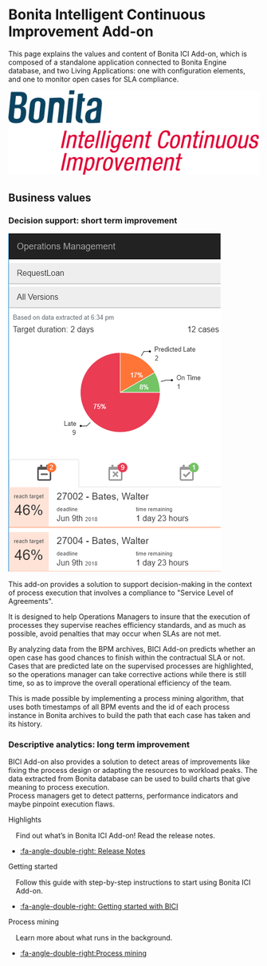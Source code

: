 # Bonita Intelligent Continuous Improvement Add-on
This page explains the values and content of Bonita ICI Add-on, which is composed of a standalone application connected to Bonita Engine database, and two Living Applications: one with configuration elements, and one to monitor open cases for SLA compliance.

![Bonita ICI Add-on logo](images/ici.png)

## Business values

### Decision support: short term improvement

![Bonita ICI Add-on Omar](images/omar.png)

This add-on provides a solution to support decision-making in the context of process execution that involves a compliance to "Service Level of Agreements".  

It is designed to help Operations Managers to insure that the execution of processes they supervise reaches efficiency standards, and as much as possible, avoid penalties that may occur when SLAs are not met.  

By analyzing data from the BPM archives, BICI Add-on predicts whether an open case has good chances to finish within the contractual SLA or not.  
Cases that are predicted late on the supervised processes are highlighted, so the operations manager can take corrective actions while there is still time, so as to improve the overall operational efficiency of the team.

This is made possible by implementing a process mining algorithm, that uses both timestamps of all BPM events and the id of each process instance in Bonita archives to build the path that each case has taken and its history.

### Descriptive analytics: long term improvement

BICI Add-on also provides a solution to detect areas of improvements like fixing the process design or adapting the resources to workload peaks.
The data extracted from Bonita database can be used to build charts that give meaning to process execution.  
Process managers get to detect patterns, performance indicators and maybe pinpoint execution flaws.  

<div class="col-md-4">
<div class="panel panel-default">
<div class="panel-heading">Highlights</div>
<div class="panel-body">
<div style="padding: 15px; padding-bottom: 0px;">Find out what’s in Bonita ICI Add-on! Read the release notes.</div>
<div class="menu-block-wrapper">

* [:fa-angle-double-right: Release Notes](release_notes.md)
<!--{ul:.menu .nav}-->
</div>
</div>
</div>
</div>

<div class="col-md-4">
<div class="panel panel-default">
<div class="panel-heading">Getting started</div>
<div class="panel-body">
<div style="padding: 15px; padding-bottom: 0px;">Follow this guide with step-by-step instructions to start using Bonita ICI Add-on.</div>
<div class="menu-block-wrapper">

* [:fa-angle-double-right: Getting started with BICI](getting_started.md)
<!--{ul:.menu .nav}-->
</div>
</div>
</div>
</div>

<div class="col-md-4">
<div class="panel panel-default">
<div class="panel-heading">Process mining</div>
<div class="panel-body">
<div style="padding: 15px; padding-bottom: 0px;">Learn more about what runs in the background.</div>
<div class="menu-block-wrapper">

* [:fa-angle-double-right:Process mining](process_mining.md)
<!--{ul:.menu .nav}-->
</div>
</div>
</div>
</div>
